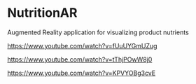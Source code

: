 # NutritionAR
Augmented Reality application for visualizing product nutrients


https://www.youtube.com/watch?v=fUuUYGmUZug

https://www.youtube.com/watch?v=tThjPOwW8j0

https://www.youtube.com/watch?v=KPVYOBg3cvE

